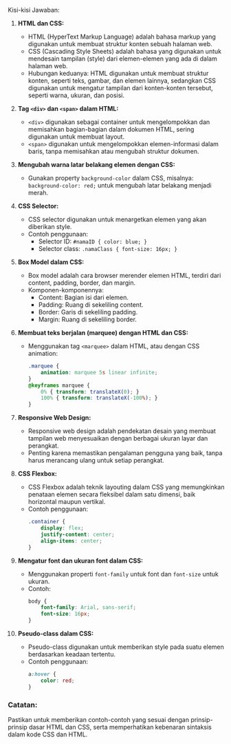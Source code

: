 Kisi-kisi Jawaban:
1. **HTML dan CSS:**
   - HTML (HyperText Markup Language) adalah bahasa markup yang digunakan untuk membuat struktur konten sebuah halaman web.
   - CSS (Cascading Style Sheets) adalah bahasa yang digunakan untuk mendesain tampilan (style) dari elemen-elemen yang ada di dalam halaman web.
   - Hubungan keduanya: HTML digunakan untuk membuat struktur konten, seperti teks, gambar, dan elemen lainnya, sedangkan CSS digunakan untuk mengatur tampilan dari konten-konten tersebut, seperti warna, ukuran, dan posisi.

2. **Tag `<div>` dan `<span>` dalam HTML:**
   - `<div>` digunakan sebagai container untuk mengelompokkan dan memisahkan bagian-bagian dalam dokumen HTML, sering digunakan untuk membuat layout.
   - `<span>` digunakan untuk mengelompokkan elemen-informasi dalam baris, tanpa memisahkan atau mengubah struktur dokumen.

3. **Mengubah warna latar belakang elemen dengan CSS:**
   - Gunakan property `background-color` dalam CSS, misalnya: `background-color: red;` untuk mengubah latar belakang menjadi merah.

4. **CSS Selector:**
   - CSS selector digunakan untuk menargetkan elemen yang akan diberikan style.
   - Contoh penggunaan:
     - Selector ID: `#namaID { color: blue; }`
     - Selector class: `.namaClass { font-size: 16px; }`

5. **Box Model dalam CSS:**
   - Box model adalah cara browser merender elemen HTML, terdiri dari content, padding, border, dan margin.
   - Komponen-komponennya:
     - Content: Bagian isi dari elemen.
     - Padding: Ruang di sekeliling content.
     - Border: Garis di sekeliling padding.
     - Margin: Ruang di sekeliling border.

6. **Membuat teks berjalan (marquee) dengan HTML dan CSS:**
   - Menggunakan tag `<marquee>` dalam HTML, atau dengan CSS animation:
     ```css
     .marquee {
         animation: marquee 5s linear infinite;
     }
     @keyframes marquee {
         0% { transform: translateX(0); }
         100% { transform: translateX(-100%); }
     }
     ```

7. **Responsive Web Design:**
   - Responsive web design adalah pendekatan desain yang membuat tampilan web menyesuaikan dengan berbagai ukuran layar dan perangkat.
   - Penting karena memastikan pengalaman pengguna yang baik, tanpa harus merancang ulang untuk setiap perangkat.

8. **CSS Flexbox:**
   - CSS Flexbox adalah teknik layouting dalam CSS yang memungkinkan penataan elemen secara fleksibel dalam satu dimensi, baik horizontal maupun vertikal.
   - Contoh penggunaan:
     ```css
     .container {
         display: flex;
         justify-content: center;
         align-items: center;
     }
     ```

9. **Mengatur font dan ukuran font dalam CSS:**
   - Menggunakan properti `font-family` untuk font dan `font-size` untuk ukuran.
   - Contoh:
     ```css
     body {
         font-family: Arial, sans-serif;
         font-size: 16px;
     }
     ```

10. **Pseudo-class dalam CSS:**
    - Pseudo-class digunakan untuk memberikan style pada suatu elemen berdasarkan keadaan tertentu.
    - Contoh penggunaan:
      ```css
      a:hover {
          color: red;
      }
      ```

### Catatan:
Pastikan untuk memberikan contoh-contoh yang sesuai dengan prinsip-prinsip dasar HTML dan CSS, serta memperhatikan kebenaran sintaksis dalam kode CSS dan HTML.
